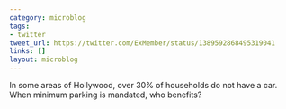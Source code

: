 ```yaml
---
category: microblog
tags:
- twitter
tweet_url: https://twitter.com/ExMember/status/1389592868495319041
links: []
layout: microblog
---
```

In some areas of Hollywood, over 30% of households do not have a car. When minimum parking is mandated, who benefits?
